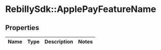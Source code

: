 # RebillySdk::ApplePayFeatureName

## Properties
Name | Type | Description | Notes
------------ | ------------- | ------------- | -------------

